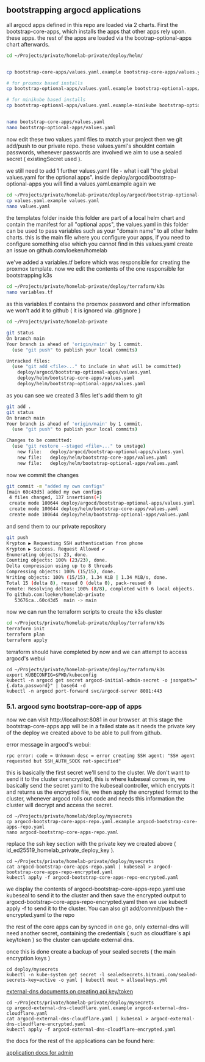 ## bootstrapping argocd applications
all argocd apps defined in this repo are loaded via 2 charts. First the bootstrap-core-apps, which installs the apps that other apps rely upon. these apps. the rest of the apps are loaded via the bootrap-optional-apps chart afterwards.



```bash
cd ~/Projects/private/homelab-private/deploy/helm/


cp bootstrap-core-apps/values.yaml.example bootstrap-core-apps/values.yaml

# for proxmox based installs
cp bootstrap-optional-apps/values.yaml.example bootstrap-optional-apps/values.yaml

# for minikube based installs
cp bootstrap-optional-apps/values.yaml.example-minikube bootstrap-optional-apps/values.yaml


nano bootstrap-core-apps/values.yaml
nano bootstrap-optional-apps/values.yaml
```
now edit these two values.yaml files to match your project then we git add/push to our private repo. these values.yaml's shouldnt contain passwords, whenever passwords are involved we aim to use a sealed secret ( existingSecret used ).


we still need to add 1 further values.yaml file - what i call "the global values.yaml for the optional apps". inside deploy/argocd/bootstrap-optional-apps you will find a values.yaml.example again we
```bash
cd ~/Projects/private/homelab-private/deploy/argocd/bootstrap-optional-apps
cp values.yaml.example values.yaml
nano values.yaml
```
the templates folder inside this folder are part of a local helm chart and contain the manifest for all "optional apps", the values.yaml in this folder can be used to pass variables such as your "domain name" to all other helm charts. this is the main file where you configure your apps, if you need to configure something else which you cannot find in this values.yaml create an issue on github.com/loeken/homelab

we've added a variables.tf before which was responsible for creating the proxmox template. now we edit the contents of the one responsible for bootstrapping k3s

```bash
cd ~/Projects/private/homelab-private/deploy/terraform/k3s
nano variables.tf
```

as this variables.tf contains the proxmox password and other information we won't add it to github ( it is ignored via .gitignore )
```bash
cd ~/Projects/private/homelab-private

git status
On branch main
Your branch is ahead of 'origin/main' by 1 commit.
  (use "git push" to publish your local commits)

Untracked files:
  (use "git add <file>..." to include in what will be committed)
	deploy/argocd/bootstrap-optional-apps/values.yaml
	deploy/helm/bootstrap-core-apps/values.yaml
	deploy/helm/bootstrap-optional-apps/values.yaml
```
as you can see we created 3 files let's add them to git
```bash
git add .
git status
On branch main
Your branch is ahead of 'origin/main' by 1 commit.
  (use "git push" to publish your local commits)

Changes to be committed:
  (use "git restore --staged <file>..." to unstage)
	new file:   deploy/argocd/bootstrap-optional-apps/values.yaml
	new file:   deploy/helm/bootstrap-core-apps/values.yaml
	new file:   deploy/helm/bootstrap-optional-apps/values.yaml
```
now we commit the changes
```bash
git commit -m "added my own configs"
[main 60c43d5] added my own configs
 4 files changed, 137 insertions(+)
 create mode 100644 deploy/argocd/bootstrap-optional-apps/values.yaml
 create mode 100644 deploy/helm/bootstrap-core-apps/values.yaml
 create mode 100644 deploy/helm/bootstrap-optional-apps/values.yaml
```
and send them to our private repository
```bash
git push
Krypton ▶ Requesting SSH authentication from phone
Krypton ▶ Success. Request Allowed ✔
Enumerating objects: 23, done.
Counting objects: 100% (23/23), done.
Delta compression using up to 8 threads
Compressing objects: 100% (15/15), done.
Writing objects: 100% (15/15), 1.34 KiB | 1.34 MiB/s, done.
Total 15 (delta 8), reused 0 (delta 0), pack-reused 0
remote: Resolving deltas: 100% (8/8), completed with 6 local objects.
To github.com:loeken/homelab-private
   53676ca..60c43d5  main -> main
```

now we can run the terraform scripts to create the k3s cluster
```bash
cd ~/Projects/private/homelab-private/deploy/terraform/k3s
terraform init
terraform plan
terraform apply
```

terraform should have completed by now and we can attempt to access argocd's webui
```
cd ~/Projects/private/homelab-private/deploy/terraform/k3s
export KUBECONFIG=$PWD/kubeconfig
kubectl -n argocd get secret argocd-initial-admin-secret -o jsonpath="{.data.password}" | base64 -d
kubectl -n argocd port-forward svc/argocd-server 8081:443
```

### 5.1. argocd sync bootstrap-core-app of apps
now we can visit http://localhost:8081 in our browser. at this stage the bootstrap-core-apps app will be in a failed state as it needs the private key of the deploy we created above to be able to pull from github. 

error message in argocd's webui:
```
rpc error: code = Unknown desc = error creating SSH agent: "SSH agent requested but SSH_AUTH_SOCK not-specified"
```
this is basically the first secret we'll send to the cluster. We don't want to send it to the cluster unencrypted, this is where kubeseal comes in, we basically send the secret yaml to the kubeseal controller, which encrypts it and returns us the encrypted file, we then apply the encrypted format to the cluster, whenever argocd rolls out code and needs this information the cluster will decrypt and access the secret.

```
cd ~/Projects/private/homelab/deploy/mysecrets
cp argocd-bootstrap-core-apps-repo.yaml.example argocd-bootstrap-core-apps-repo.yaml
nano argocd-bootstrap-core-apps-repo.yaml
```

replace the ssh key section with the private key we created above ( id_ed25519_homelab_private_deploy_key ).

```
cd ~/Projects/private/homelab-private/deploy/mysecrets
cat argocd-bootstrap-core-apps-repo.yaml | kubeseal > argocd-bootstrap-core-apps-repo-encrypted.yaml
kubectl apply -f argocd-bootstrap-core-apps-repo-encrypted.yaml
```
we display the contents of argocd-bootstrap-core-apps-repo.yaml use kubeseal to send it to the cluster and then save the encrypted output to argocd-bootstrap-core-apps-repo-encrypted.yaml then we use kubectl apply -f to send it to the cluster. You can also git add/commit/push the -encrypted.yaml to the repo

the rest of the core apps can by synced in one go, only external-dns will need another secret, containing the credentials ( such as cloudflare`s api key/token ) so the cluster can update external dns.

once this is done create a backup of your sealed secrets ( the main encryption keys )
```
cd deploy/mysecrets
kubectl -n kube-system get secret -l sealedsecrets.bitnami.com/sealed-secrets-key=active -o yaml | kubectl neat > allsealkeys.yml
```

[external-dns documents on creating api key/token](https://github.com/kubernetes-sigs/external-dns/blob/master/docs/tutorials/cloudflare.md)

```
cd ~/Projects/private/homelab-private/deploy/mysecrets
cp argocd-external-dns-cloudflare.yaml.example argocd-external-dns-cloudflare.yaml
cat argocd-external-dns-cloudflare.yaml | kubeseal > argocd-external-dns-cloudflare-encrypted.yaml
kubectl apply -f argocd-external-dns-cloudflare-encrypted.yaml
```

the docs for the rest of the applications can be found here:

[application docs for admin](docs/apps/admin/README.md)